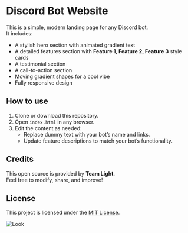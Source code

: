 # Discord Bot Website

This is a simple, modern landing page for any Discord bot.  
It includes:
- A stylish hero section with animated gradient text
- A detailed features section with **Feature 1, Feature 2, Feature 3** style cards
- A testimonial section
- A call-to-action section
- Moving gradient shapes for a cool vibe
- Fully responsive design

## How to use

1. Clone or download this repository.
2. Open `index.html` in any browser.
3. Edit the content as needed:
   - Replace dummy text with your bot’s name and links.
   - Update feature descriptions to match your bot’s functionality.

## Credits

This open source is provided by **Team Light**.  
Feel free to modify, share, and improve!

## License

This project is licensed under the [MIT License](LICENSE).

![Look](https://cdn.discordapp.com/attachments/1377944217707614258/1389533299327631400/image.png?ex=6864f73a&is=6863a5ba&hm=0382dfd27c5336b789c359a4524dd70226bdd799f05eea6e9f6ec2ff017a77ab&)
